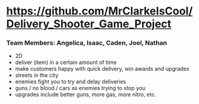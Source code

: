 # https://github.com/MrClarkeIsCool/Delivery_Shooter_Game_Project

### Team Members: Angelica, Isaac, Caden, Joel, Nathan

- 2D
- deliver (item) in a certain amount of time
- make customers happy with quick delivery, win awards and upgrades
- streets in the city
- enemies fight you to try and delay deliveries
- guns / no blood / cars as enemies trying to stop you
- upgrades include better guns, more gas, more nitro, etc.
